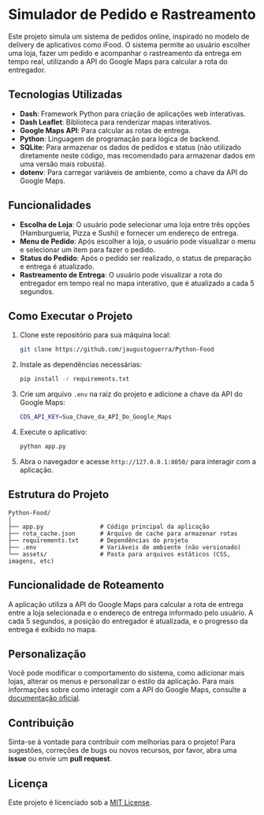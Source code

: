 
# Simulador de Pedido e Rastreamento

Este projeto simula um sistema de pedidos online, inspirado no modelo de delivery de aplicativos como iFood. O sistema permite ao usuário escolher uma loja, fazer um pedido e acompanhar o rastreamento da entrega em tempo real, utilizando a API do Google Maps para calcular a rota do entregador.

## Tecnologias Utilizadas

- **Dash**: Framework Python para criação de aplicações web interativas.
- **Dash Leaflet**: Biblioteca para renderizar mapas interativos.
- **Google Maps API**: Para calcular as rotas de entrega.
- **Python**: Linguagem de programação para lógica de backend.
- **SQLite**: Para armazenar os dados de pedidos e status (não utilizado diretamente neste código, mas recomendado para armazenar dados em uma versão mais robusta).
- **dotenv**: Para carregar variáveis de ambiente, como a chave da API do Google Maps.

## Funcionalidades

- **Escolha de Loja**: O usuário pode selecionar uma loja entre três opções (Hamburgueria, Pizza e Sushi) e fornecer um endereço de entrega.
- **Menu de Pedido**: Após escolher a loja, o usuário pode visualizar o menu e selecionar um item para fazer o pedido.
- **Status do Pedido**: Após o pedido ser realizado, o status de preparação e entrega é atualizado.
- **Rastreamento de Entrega**: O usuário pode visualizar a rota do entregador em tempo real no mapa interativo, que é atualizado a cada 5 segundos.

## Como Executar o Projeto

1. Clone este repositório para sua máquina local:

    ```bash
    git clone https://github.com/jaugustoguerra/Python-Food
    ```

2. Instale as dependências necessárias:

    ```bash
    pip install -r requirements.txt
    ```

3. Crie um arquivo `.env` na raiz do projeto e adicione a chave da API do Google Maps:

    ```bash
    CDS_API_KEY=Sua_Chave_da_API_Do_Google_Maps
    ```

4. Execute o aplicativo:

    ```bash
    python app.py
    ```

5. Abra o navegador e acesse `http://127.0.0.1:8050/` para interagir com a aplicação.

## Estrutura do Projeto

```
Python-Food/
│
├── app.py                # Código principal da aplicação
├── rota_cache.json       # Arquivo de cache para armazenar rotas
├── requirements.txt      # Dependências do projeto
├── .env                  # Variáveis de ambiente (não versionado)
└── assets/               # Pasta para arquivos estáticos (CSS, imagens, etc)
```

## Funcionalidade de Roteamento

A aplicação utiliza a API do Google Maps para calcular a rota de entrega entre a loja selecionada e o endereço de entrega informado pelo usuário. A cada 5 segundos, a posição do entregador é atualizada, e o progresso da entrega é exibido no mapa.

## Personalização

Você pode modificar o comportamento do sistema, como adicionar mais lojas, alterar os menus e personalizar o estilo da aplicação. Para mais informações sobre como interagir com a API do Google Maps, consulte a [documentação oficial](https://developers.google.com/maps/documentation).

## Contribuição

Sinta-se à vontade para contribuir com melhorias para o projeto! Para sugestões, correções de bugs ou novos recursos, por favor, abra uma **issue** ou envie um **pull request**.

## Licença

Este projeto é licenciado sob a [MIT License](LICENSE.txt).
